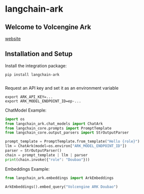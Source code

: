 # langchain-ark

## Welcome to Volcengine Ark


[website](https://www.volcengine.com/product/ark)

## Installation and Setup
Install the integration package:
```
pip install langchain-ark


```
Request an API key and set it as an environment variable
```
export ARK_API_KEY=...
export ARK_MODEL_ENDPOINT_ID=ep-...
```

ChatModel Example:
```python
import os
from langchain_ark.chat_models import ChatArk
from langchain_core.prompts import PromptTemplate
from langchain_core.output_parsers import StrOutputParser

prompt_template = PromptTemplate.from_template("Hello {role}")
llm = ChatArk(model=os.environ["ARK_MODEL_ENDPOINT_ID"])
parser = StrOutputParser()
chain = prompt_template | llm | parser
print(chain.invoke({"role": "Doubao"}))
```
Embeddings Example:
```python
from langchain_ark.embeddings import ArkEmbeddings

ArkEmbeddings().embed_query("Volcengine ARK Doubao")
```
